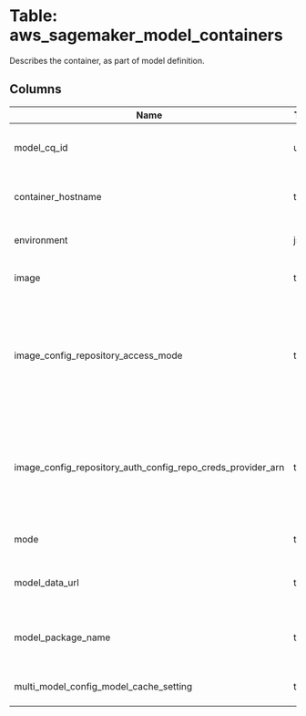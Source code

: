 
# Table: aws_sagemaker_model_containers
Describes the container, as part of model definition.
## Columns
| Name        | Type           | Description  |
| ------------- | ------------- | -----  |
|model_cq_id|uuid|Unique CloudQuery ID of aws_sagemaker_model table (FK)|
|container_hostname|text|This parameter is ignored for models that contain only a PrimaryContainer|
|environment|jsonb|The environment variables to set in the Docker container|
|image|text|The path where inference code is stored|
|image_config_repository_access_mode|text|Set this to one of the following values:  * Platform - The model image is hosted in Amazon ECR.  * Vpc - The model image is hosted in a private Docker registry in your VPC.  This member is required.|
|image_config_repository_auth_config_repo_creds_provider_arn|text|The Amazon Resource Name (ARN) of an Amazon Web Services Lambda function that provides credentials to authenticate to the private Docker registry where your model image is hosted|
|mode|text|Whether the container hosts a single model or multiple models.|
|model_data_url|text|The S3 path where the model artifacts, which result from model training, are stored|
|model_package_name|text|The name or Amazon Resource Name (ARN) of the model package to use to create the model.|
|multi_model_config_model_cache_setting|text|Whether to cache models for a multi-model endpoint|
